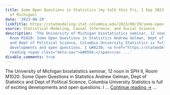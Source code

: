 ```yaml
---
title: Some Open Questions in Statistics (my talk this Fri, 1 Sep 2023, at the University
  of Michigan)
date: '2023-08-29'
linkTitle: https://statmodeling.stat.columbia.edu/2023/08/29/some-open-questions-in-statistics-my-talk-this-fri-1-sep-2003-at-the-university-of-michigan/
source: Statistical Modeling, Causal Inference, and Social Science
description: 'The University of Michigan biostatistics seminar, 12 noon in SPH II,
  Room M1020: Some Open Questions in Statistics Andrew Gelman, Dept of Statistics
  and Dept of Political Science, Columbia University Statistics is full of exciting
  developments and open questions. I &#8230; <a href="https://statmodeling.stat.columbia.edu/2023/08/29/some-open-questions-in-statistics-my-talk-this-fri-1-sep-2003-at-the-university-of-michigan/">Continue
  reading <span class="meta-nav">&#8594;</span></a> ...'
disable_comments: true
---
```

The University of Michigan biostatistics seminar, 12 noon in SPH II, Room M1020: Some Open Questions in Statistics Andrew Gelman, Dept of Statistics and Dept of Political Science, Columbia University Statistics is full of exciting developments and open questions. I &#8230; <a href="https://statmodeling.stat.columbia.edu/2023/08/29/some-open-questions-in-statistics-my-talk-this-fri-1-sep-2003-at-the-university-of-michigan/">Continue reading <span class="meta-nav">&#8594;</span></a> ...